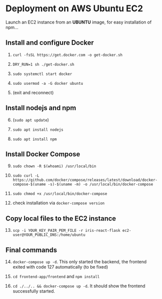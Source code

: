 # Deployment on AWS Ubuntu EC2

Launch an EC2 instance from an **UBUNTU** image, for easy installation of npm...

## Install and configure Docker
1. `curl -fsSL https://get.docker.com -o get-docker.sh`

2. `DRY_RUN=1 sh ./get-docker.sh`
3. `sudo systemctl start docker`
4. `sudo usermod -a -G docker ubuntu` 
5. (exit and reconnect)


## Install nodejs and npm

6. (`sudo apt update`)

7. `sudo apt install nodejs`

8. `sudo apt install npm`

## Install Docker Compose

9. `sudo chown -R $(whoami) /usr/local/bin`

10. `sudo curl -L https://github.com/docker/compose/releases/latest/download/docker-compose-$(uname -s)-$(uname -m) -o /usr/local/bin/docker-compose`

11. `sudo chmod +x /usr/local/bin/docker-compose`

12. check installation via `docker-compose version`

## Copy local files to the EC2 instance

13. `scp -i YOUR_KEY_PAIR_PEM_FILE -r iris-react-flask ec2-user@YOUR_PUBLIC_DNS:/home/ubuntu`

## Final commands

14. `docker-compose up -d`. This only started the backend, the frontend exited with code 127 automatically (to be fixed)

15. `cd frontend-app/frontend` and `npm install`

16. `cd ./../.. && docker-compose up -d`. It should show the frontend successfully started.


